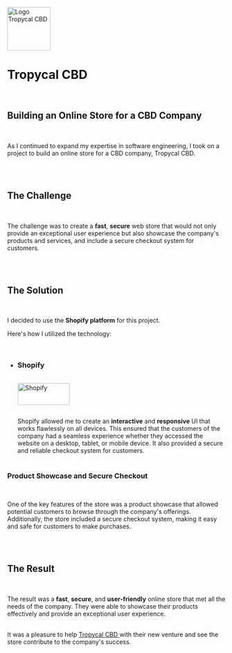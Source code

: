 <link href="./project.css" rel="stylesheet"></link>
<div class="logoContainer">
    <img src="/img/icons/tropycal.png" alt="Logo Tropycal CBD" style="width:100px;height:100px"> 
    <h1>Tropycal CBD</h1>
</div>
<br/>

## Building an Online Store for a CBD Company

<br/>

As I continued to expand my expertise in software engineering, I took on a project to build an online store for a CBD company, Tropycal CBD.

<br/>
<br/>

## The Challenge

<br/>

The challenge was to create a **fast**, **secure** web store that would not only provide an exceptional user experience but also showcase the company's products and services, and include a secure checkout system for customers.

<br/>
<br/>

## The Solution

<br/>

I decided to use the **Shopify platform** for this project.

Here's how I utilized the technology:

<br/>

<ul class="tech-showcase">
<li class="tech-card">

### Shopify

<img src="/img/tech/shopify.svg" alt="Shopify" style="width:50%;height:50px;margin:15px 0;">
<br/>

Shopify allowed me to create an **interactive** and **responsive** UI that works flawlessly on all devices. This ensured that the customers of the company had a seamless experience whether they accessed the website on a desktop, tablet, or mobile device. It also provided a secure and reliable checkout system for customers.
<br/>
<br/>

</li>
</ul>

### Product Showcase and Secure Checkout

<br/>

One of the key features of the store was a product showcase that allowed potential customers to browse through the company's offerings. Additionally, the store included a secure checkout system, making it easy and safe for customers to make purchases.

<br/>
<br/>

## The Result

<br/>

The result was a **fast**, **secure**, and **user-friendly** online store that met all the needs of the company. They were able to showcase their products effectively and provide an exceptional user experience.
<br/>
<br/>

It was a pleasure to help <a href="https://tropycalcbd.com"> Tropycal CBD </a> with their new venture and see the store contribute to the company's success.
